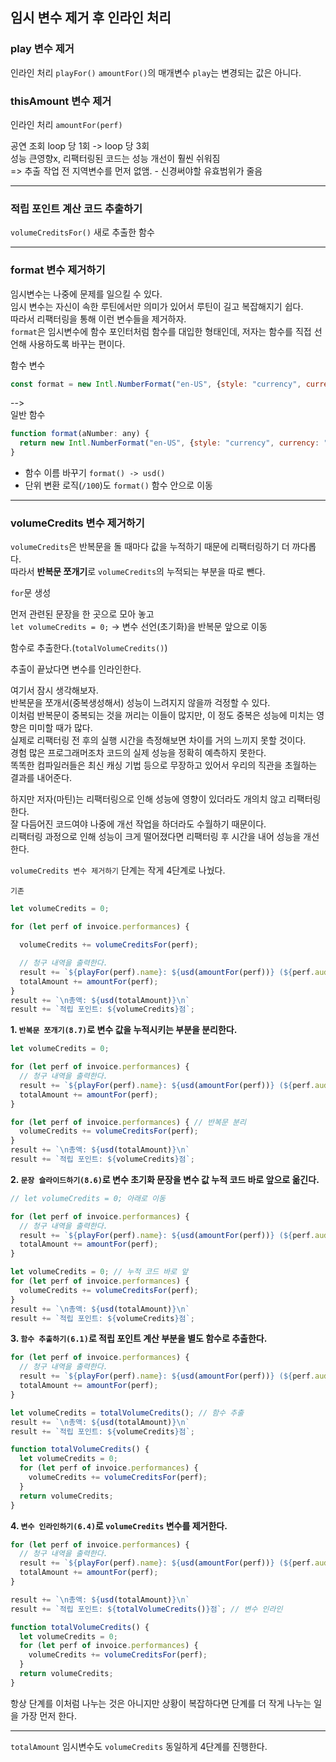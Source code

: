 ## 임시 변수 제거 후 인라인 처리

### play 변수 제거
인라인 처리 `playFor()` 
`amountFor()`의 매개변수 `play`는 변경되는 값은 아니다.

### thisAmount 변수 제거
인라인 처리 `amountFor(perf)`

공연 조회 loop 당 1회 -> loop 당 3회  
성능 큰영향x, 리팩터링된 코드는 성능 개선이 훨씬 쉬워짐  
=> 추출 작업 전 지역변수를 먼저 없앰. - 신경써야할 유효범위가 줄음

---

### 적립 포인트 계산 코드 추출하기
`volumeCreditsFor()` 새로 추출한 함수

---

### format 변수 제거하기
임시변수는 나중에 문제를 일으킬 수 있다.  
임시 변수는 자신이 속한 루틴에서만 의미가 있어서 루틴이 길고 복잡해지기 쉽다.  
따라서 리팩터링을 통해 이런 변수들을 제거하자.  
`format`은 임시변수에 함수 포인터처럼 함수를 대입한 형태인데,
저자는 함수를 직접 선언해 사용하도록 바꾸는 편이다.

함수 변수
```javascript
const format = new Intl.NumberFormat("en-US", {style: "currency", currency:"USD", minimumFractionDigits: 2}).format;
```
-->  
일반 함수
```javascript
function format(aNumber: any) {
  return new Intl.NumberFormat("en-US", {style: "currency", currency: "USD", minimumFractionDigits: 2}).format(aNumber/100);
}
```
+ 함수 이름 바꾸기 `format() -> usd()`
+ 단위 변환 로직(`/100`)도 `format()` 함수 안으로 이동

---

### volumeCredits 변수 제거하기
`volumeCredits`은 반복문을 돌 때마다 값을 누적하기 때문에 리팩터링하기 더 까다롭다.  
따라서 **반복문 쪼개기**로 `volumeCredits`의 누적되는 부분을 따로 뺀다.

`for`문 생성

먼저 관련된 문장을 한 곳으로 모아 놓고  
`let volumeCredits = 0;` -> 변수 선언(초기화)을 반복문 앞으로 이동

함수로 추출한다.(`totalVolumeCredits()`)

추출이 끝났다면 변수를 인라인한다.


여기서 잠시 생각해보자.  
반복문을 쪼개서(중복생성해서) 성능이 느려지지 않을까 걱정할 수 있다.  
이처럼 반복문이 중복되는 것을 꺼리는 이들이 많지만, 이 정도 중복은 성능에 미치는 영향은 미미할 때가 많다.  
실제로 리팩터링 전 후의 실행 시간을 측정해보면 차이를 거의 느끼지 못할 것이다.  
경험 많은 프로그래머조차 코드의 실제 성능을 정확히 예측하지 못한다.  
똑똑한 컴파일러들은 최신 캐싱 기법 등으로 무장하고 있어서 우리의 직관을 초월하는 결과를 내어준다.

하지만 저자(마틴)는 리팩터링으로 인해 성능에 영향이 있더라도 개의치 않고 리팩터링한다.  
잘 다듬어진 코드여야 나중에 개선 작업을 하더라도 수월하기 때문이다.  
리팩터링 과정으로 인해 성능이 크게 떨어졌다면 리팩터링 후 시간을 내어 성능을 개선한다.  

`volumeCredits 변수 제거하기` 단계는 작게 4단계로 나눴다.

`기존`
```javascript
let volumeCredits = 0;

for (let perf of invoice.performances) {

  volumeCredits += volumeCreditsFor(perf);

  // 청구 내역을 출력한다.
  result += `${playFor(perf).name}: ${usd(amountFor(perf))} (${perf.audience}석)\n`;
  totalAmount += amountFor(perf);
}
result += `\n총액: ${usd(totalAmount)}\n`
result += `적립 포인트: ${volumeCredits}점`;
```
**1. `반복문 쪼개기(8.7)`로 변수 값을 누적시키는 부분을 분리한다.**
```javascript
let volumeCredits = 0;

for (let perf of invoice.performances) {
  // 청구 내역을 출력한다.
  result += `${playFor(perf).name}: ${usd(amountFor(perf))} (${perf.audience}석)\n`;
  totalAmount += amountFor(perf);
}

for (let perf of invoice.performances) { // 반복문 분리
  volumeCredits += volumeCreditsFor(perf);
}
result += `\n총액: ${usd(totalAmount)}\n`
result += `적립 포인트: ${volumeCredits}점`;
```
**2. `문장 슬라이드하기(8.6)`로 변수 초기화 문장을 변수 값 누적 코드 바로 앞으로 옮긴다.**
```javascript
// let volumeCredits = 0; 아래로 이동

for (let perf of invoice.performances) {
  // 청구 내역을 출력한다.
  result += `${playFor(perf).name}: ${usd(amountFor(perf))} (${perf.audience}석)\n`;
  totalAmount += amountFor(perf);
}

let volumeCredits = 0; // 누적 코드 바로 앞
for (let perf of invoice.performances) {
  volumeCredits += volumeCreditsFor(perf);
}
result += `\n총액: ${usd(totalAmount)}\n`
result += `적립 포인트: ${volumeCredits}점`;
```
**3. `함수 추출하기(6.1)`로 적립 포인트 계산 부분을 별도 함수로 추출한다.**
```javascript
for (let perf of invoice.performances) {
  // 청구 내역을 출력한다.
  result += `${playFor(perf).name}: ${usd(amountFor(perf))} (${perf.audience}석)\n`;
  totalAmount += amountFor(perf);
}

let volumeCredits = totalVolumeCredits(); // 함수 추출
result += `\n총액: ${usd(totalAmount)}\n`
result += `적립 포인트: ${volumeCredits}점`;

function totalVolumeCredits() {
  let volumeCredits = 0;
  for (let perf of invoice.performances) {
    volumeCredits += volumeCreditsFor(perf);
  }
  return volumeCredits;
}
```
**4. `변수 인라인하기(6.4)`로 `volumeCredits` 변수를 제거한다.**
```javascript
for (let perf of invoice.performances) {
  // 청구 내역을 출력한다.
  result += `${playFor(perf).name}: ${usd(amountFor(perf))} (${perf.audience}석)\n`;
  totalAmount += amountFor(perf);
}

result += `\n총액: ${usd(totalAmount)}\n`
result += `적립 포인트: ${totalVolumeCredits()}점`; // 변수 인라인

function totalVolumeCredits() {
  let volumeCredits = 0;
  for (let perf of invoice.performances) {
    volumeCredits += volumeCreditsFor(perf);
  }
  return volumeCredits;
}
```

항상 단계를 이처럼 나누는 것은 아니지만 상황이 복잡하다면 단계를 더 작게 나누는 일을 가장 먼저 한다.

---

`totalAmount` 임시변수도 `volumeCredits` 동일하게 4단계를 진행한다.

